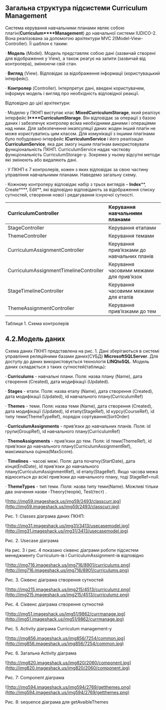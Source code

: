 ## Загальна структура підсистеми Curriculum Management ##

Система керування навчальними планами являє собою плагін(**Curriculum****Management**) до навчальної системи IUDICO-2. Вона реалізована за допомогою архітектури MVC 2(Model-View-Controller). Її шаблон є таким:

·         **Модель** (Model). Модель представляє собою дані (зазвичай створені для відображення у View), а також реагує на запити (зазвичай від контролера), змінюючи свій стан.

·         **Вигляд** (View). Відповідає за відображення інформаціі (користувацький інтерфейс).

·         **Контролер** (Controller). Інтерпретує дані, введені користувачем, інформує модель і вигляд про необхідність відповідної реакції.

Відповідно до цієї архітектури:

·         Моделю у ПКНП виступає клас **MixedCurriculumStorage**, який реалізує інтерфейс **I****CurriculumStorage**. Він відповідає за операції з базою даних і забезпечує контролер всіма необхідними даними і операціями над ними. Для забезпечення інкапсуляції даних жоден інший плагін не може користуватись цим класом. Для комунікації з іншими плагінами було побудовано інтерфейс **ICurriculumService** і його реалізацію **CurriculumService**, яка дає змогу іншим плагінам використовувати функціональність ПКНП. CurriculumService надає часткову функціональність CurriculumStorage-у. Зокрема у ньому відсутні методи які змінюють або видаляють дані.

·         У ПКНП є 7 контролерів, кожен з яких відповідає за свою частину управління навчальними планами. Наведемо загальну схему.

·         Кожному контролеру відповідає набір з трьох виглядів – **Index****, Create****, Edit**, які відповідно відповідають за відображення списку сутностей, створення нової і редагування існуючої сутності.

| CurriculumController | Керування навчальними планами |
|:---------------------|:------------------------------|
| StageController      | Керування етапами             |
| ThemeController      | Керування темами              |
| CurriculumAssignmentController | Керування прив’язками до навчальних планів |
| CurriculumAssignmentTimelineController | Керування часовими межами для прив’язок |
| StageTimelineController | Керування часовими межами для етапів |
| ThemeAssignmentController | Керування прив’язками до тем  |

Таблиця 1. Схема контролерів

## 4.2.Модель даних ##

Схема даних ПКНП представлена на рис. 1. Дані зберігаються в системі управління реляційними базами даних(СУБД) **Microsoft****SQL****Server**. Для доступу до даних використовується технологія **LINQ****to****SQL**. Модель даних складається з таких сутностей(таблиць):

·         **Curriculums** - навчальні плани. Поля: назва плану (Name), дата створення (Created), дата модифікації (Updated).

·         **Stages** - етапи. Поля: назва етапу (Name), дата створення (Created), дата модифікації (Updated), id навчального плану(CurriculumRef)

·         **Themes** - теми. Поля: назва теми (Name), дата створення (Created), дата модифікації (Updated), id етапу(StageRef), id курсу(CourseRef), id типу теми(ThemeTypeRef), порядок сортування(SortOrder)

·         **CurriculumAssignments** - прив’язки до навчальних планів. Поля: id групи(GroupRef), id навчального плану(CurriculumRef)

·         **ThemeAssignments** - прив’язки до тем. Поля: id теми(ThemeRef), id прив’язки до навчального плану(CurriculumAssignmentRef), максимальна оцінка(MaxScore).

·         **Timelines** - часові межі. Поля: дата початку(StartDate), дата кінця(EndDate), id прив’язки до навчального плану(CurriculumAssignmentRef), id етапу(StageRef). Якщо часова межа відноситься до всієї прив’язки до навчального плану, тоді StageRef=null.

·         **ThemeTypes** - тип теми. Поля: назва типу теми(Name). Можливі тільки два значення назви -Theory(теорія), Test(тест) .

![http://img59.imageshack.us/img59/2493/classcurr.jpg](http://img59.imageshack.us/img59/2493/classcurr.jpg)

Рис. 1: Classes діаграма даних ПКНП:

![http://img31.imageshack.us/img31/3413/usecasemodel.jpg](http://img31.imageshack.us/img31/3413/usecasemodel.jpg)

Рис. 2. Usecase діаграма

На рис. 3 і рис. 4 показано сіквенс діаграми роботи підсистем менеджменту Curriculum-ів i CurriculumAssignment-ів відповідно

![http://img716.imageshack.us/img716/8901/curriculums.png](http://img716.imageshack.us/img716/8901/curriculums.png)

Рис. 3. Сіквенс діаграма створення сутностей

![http://img215.imageshack.us/img215/4513/curriculumz.png](http://img215.imageshack.us/img215/4513/curriculumz.png)

Рис. 4. Сіквенс діаграма створення сутностей

![http://img51.imageshack.us/img51/9862/currmanage.jpg](http://img51.imageshack.us/img51/9862/currmanage.jpg)

Рис. 5. Activity діаграма Curriculum management-у

![http://img856.imageshack.us/img856/7254/common.jpg](http://img856.imageshack.us/img856/7254/common.jpg)

Рис. 6. Загальна Activity діаграма

![http://img820.imageshack.us/img820/2060/component.jpg](http://img820.imageshack.us/img820/2060/component.jpg)

Рис. 7: Component діаграма

![http://img594.imageshack.us/img594/2769/getthemes.png](http://img594.imageshack.us/img594/2769/getthemes.png)

Рис. 8: sequence діаграма для getAvaibleThemes